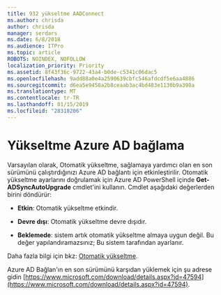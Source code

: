 ```yaml
---
title: 932 yükseltme AADConnect
ms.author: chrisda
author: chrisda
manager: serdars
ms.date: 6/8/2018
ms.audience: ITPro
ms.topic: article
ROBOTS: NOINDEX, NOFOLLOW
localization_priority: Priority
ms.assetid: 8f43f36c-9722-43a4-b0de-c5341c06dac5
ms.openlocfilehash: 9add88a0e4a2590639cbfc546afdcdf5e6aa4886
ms.sourcegitcommit: d6ea5e9458a2b8ceaab3ac4bd483e1130b9a398a
ms.translationtype: MT
ms.contentlocale: tr-TR
ms.lasthandoff: 01/15/2019
ms.locfileid: "28318206"
---
```

# <a name="upgrade-azure-ad-connect"></a>Yükseltme Azure AD bağlama

Varsayılan olarak, Otomatik yükseltme, sağlamaya yardımcı olan en son sürümünü çalıştırdığınızı Azure AD bağlantı için etkinleştirilir. Otomatik yükseltme ayarlarını doğrulamak için Azure AD PowerShell içinde **Get-ADSyncAutoUpgrade** cmdlet'ini kullanın. Cmdlet aşağıdaki değerlerden birini döndürür: 
  
- **Etkin**: Otomatik yükseltme etkindir. 
    
- **Devre dışı**: Otomatik yükseltme devre dışıdır. 
    
- **Beklemede**: sistem artık otomatik yükseltme almaya uygun değil. Bu değer yapılandıramazsınız; Bu sistem tarafından ayarlanır. 
    
Daha fazla bilgi için bkz: [Otomatik yükseltme](https://docs.microsoft.com/azure/active-directory/connect/active-directory-aadconnect-feature-automatic-upgrade).
  
Azure AD Bağlan'ın en son sürümünü karşıdan yüklemek için şu adrese gidin [https://www.microsoft.com/download/details.aspx?id=47594](https://www.microsoft.com/download/details.aspx?id=47594).
  

